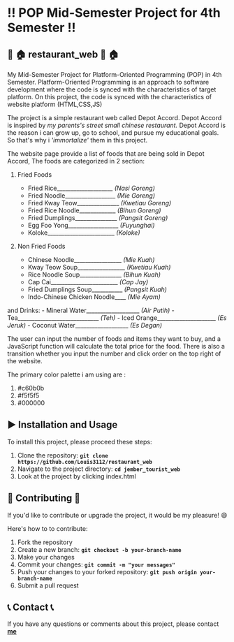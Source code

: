 # :bangbang: **POP Mid-Semester Project for 4th Semester**  :bangbang:

## :ramen: :house: **restaurant_web** :ramen: :house:
My Mid-Semester Project for Platform-Oriented Programming (POP) in 4th Semester.
Platform-Oriented Programming is an approach to software development where the code is synced with the characteristics of target platform.
On this project, the code is synced with the characteristics of website platform (HTML,CSS,JS)

The project is a simple restaurant web called Depot Accord. Depot Accord is inspired by *my parents's street small chinese restaurant.* 
Depot Accord is the reason i can grow up, go to school, and pursue my educational goals. So that's why i *'immortalize'* them in this project.

The website page provide a list of foods that are being sold in Depot Accord,
The foods are categorized in 2 section:
  1. Fried Foods
     - Fried Rice____________________ *(Nasi Goreng)*
     - Fried Noodle__________________ *(Mie Goreng)*
     - Fried Kway Teow_______________ *(Kwetiau Goreng)*
     - Fried Rice Noodle_____________ *(Bihun Goreng)*
     - Fried Dumplings_______________ *(Pangsit Goreng)*
     - Egg Foo Yong__________________ *(Fuyunghai)*
     - Koloke________________________ *(Koloke)*
    
  2. Non Fried Foods
     - Chinese Noodle_________________ *(Mie Kuah)*
     - Kway Teow Soup_________________ *(Kwetiau Kuah)*
     - Rice Noodle Soup_______________ *(Bihun Kuah)*
     - Cap Cai________________________ *(Cap Jay)*
     - Fried Dumplings Soup___________ *(Pangsit Kuah)*
     - Indo-Chinese Chicken Noodle____ *(Mie Ayam)*

and Drinks:
     - Mineral Water___________________ *(Air Putih)*
     - Tea_____________________________ *(Teh)*
     - Iced Orange_____________________ *(Es Jeruk)*
     - Coconut Water___________________ *(Es Degan)*

The user can input the number of foods and items they want to buy, and a JavaScript function will calculate the total price for the food.
There is also a transition whether you input the number and click order on the top right of the website.

The primary color palette i am using are :
1. #c60b0b
2. #f5f5f5
3. #000000

## :arrow_forward: **Installation and Usage** 
To install this project, please proceed these steps:
1. Clone the repository: **`git clone https://github.com/Louis3112/restaurant_web`**
2. Navigate to the project directory: **`cd jember_tourist_web`**
3. Look at the project by clicking index.html

## 	:bust_in_silhouette: **Contributing** :bust_in_silhouette:
If you'd like to contribute or upgrade the project, it would be my pleasure! :smile: 

Here's how to to contribute:
1. Fork the repository
2. Create a new branch: **`git checkout -b your-branch-name`**
3. Make your changes
4. Commit your changes: **`git commit -m "your messages"`** 
5. Push your changes to your forked repository: **`git push origin your-branch-name`**
6. Submit a pull request

## :telephone_receiver: **Contact** :telephone_receiver:

If you have any questions or comments about this project, please contact **[me](corneliuslouis3112@gmail.com)**
